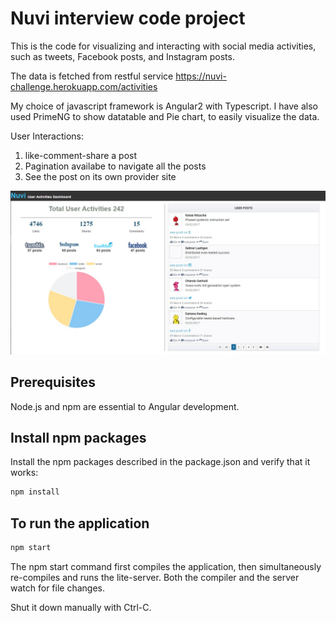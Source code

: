 # Nuvi interview code project

This is the code for visualizing and interacting with social media activities, 
such as tweets, Facebook posts, and Instagram posts.

The data is fetched from restful service https://nuvi-challenge.herokuapp.com/activities

My choice of javascript framework is Angular2 with Typescript.
I have also used PrimeNG to show datatable and Pie chart, to easily visualize the data.

User Interactions:
1. like-comment-share a post
2. Pagination availabe to navigate all the posts
3. See the post on its own provider site

<p align="center">
  <img src="https://github.com/surya2312/nuvi-challenge/blob/master/Screenshot.jpg"/>
</p>

## Prerequisites

Node.js and npm are essential to Angular development.   

## Install npm packages


Install the npm packages described in the package.json and verify that it works:
```bash
npm install
```

## To run the application

```bash
npm start
```

The npm start command first compiles the application, then simultaneously re-compiles and runs the lite-server. Both the compiler and the server watch for file changes.

Shut it down manually with Ctrl-C.
